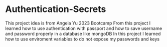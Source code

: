 # Authentication-Secrets

This project idea is from Angela Yu 2023 Bootcamp
From this project I learned how to use authentication with passport and how to save username and password properly in a database like mongoDB 
In this project I learned how to use enviroment variables to do not expose my passwords and keys
